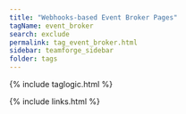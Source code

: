 ```yaml
---
title: "Webhooks-based Event Broker Pages"
tagName: event_broker
search: exclude
permalink: tag_event_broker.html
sidebar: teamforge_sidebar
folder: tags
---
```

{% include taglogic.html %}

{% include links.html %}
